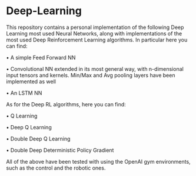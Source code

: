 # Deep-Learning

This repository contains a personal implementation of the following Deep Learning most used Neural Networks, along with implementations of the most used
Deep Reinforcement Learning algorithms. In particular here you can find:


• A simple Feed Forward NN

• Convolutional NN extended in its most general way, with n-dimensional input tensors and kernels. Min/Max and Avg pooling layers have been implemented as well

• An LSTM NN


As for the Deep RL algorithms, here you can find:

• Q Learning

• Deep Q Learning

• Double Deep Q Learning

• Double Deep Deterministic Policy Gradient


All of the above have been tested with using the OpenAI gym environments, such as the control and the robotic ones.
